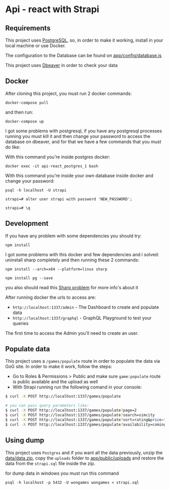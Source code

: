 # Api - react with Strapi

## Requirements

This project uses [PostgreSQL](https://www.postgresql.org/), so, in order to make it working, install in your local machine or use Docker.

The configuration to the Database can be found on [app/config/database.js](app/config/database.js)

This project uses [Dbeaver](https://dbeaver.com/download/) in order to check your data

## Docker

After cloning this project, you must run 2 docker commands:

```
docker-compose pull
```

and then run:

```
docker-compose up
```

I got some problems with postgresql, if you have any postgresql processes running you must kill it and then change your password to access the database on dbeaver, and for that we have a few commands that you must do like: 

With this command you're inside postgres docker:
```
docker exec -it api-react_postgres_1 bash
```

With this command you're inside your own database inside docker and change your password:
```
psql -h localhost -U strapi

strapi=# alter user strapi with password 'NEW_PASSWORD';

strapi=# \q
```

## Development

If you have any problem with some dependencies you should try:

```
npm install
```

I got some problems with this docker and few dependencies and i solved:
uninstall sharp completely and then running these 2 commands:

```
npm install --arch=x64 --platform=linux sharp

npm install pg --save
```

you also should read this [Sharp problem](https://stackoverflow.com/questions/60181138/error-running-sharp-inside-aws-lambda-function-darwin-x64-binaries-cannot-be-u) for more info's about it

After running docker the urls to access are:

- `http://localhost:1337/admin` - The Dashboard to create and populate data
- `http://localhost:1337/graphql` - GraphQL Playground to test your queries

The first time to access the Admin you'll need to create an user.

## Populate data

This project uses a `/games/populate` route in order to populate the data via GoG site.
In order to make it work, follow the steps:

- Go to Roles & Permissions > Public and make sure `game:populate` route is public available and the upload as well
- With Strapi running run the following comand in your console:

```bash
$ curl -X POST http://localhost:1337/games/populate

# you can pass query parameters like:
$ curl -X POST http://localhost:1337/games/populate?page=2
$ curl -X POST http://localhost:1337/games/populate?search=simcity
$ curl -X POST http://localhost:1337/games/populate?sort=rating&price=free
$ curl -X POST http://localhost:1337/games/populate?availability=coming&sort=popularity
```
## Using dump

This project uses `Postgres` and if you want all the data previously, unzip the [data/data.zip](data/data.zip), copy the `uploads` folder to [app/public/uploads](app/public/uploads) and restore the data from the `strapi.sql` file inside the zip.

for dump data in windows you must run this command

```
psql -h localhost -p 5432 -U wongames wongames < strapi.sql
```
